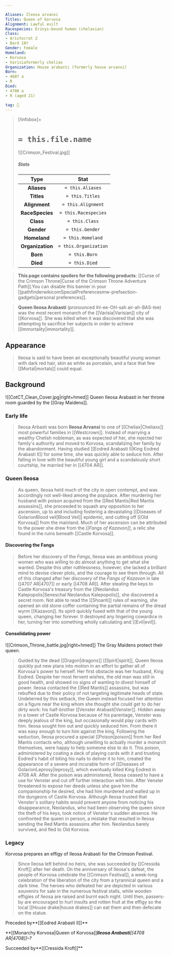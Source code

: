 ```yaml
---

Aliases: Ileosa arvanxi
Titles: Queen of korvosa
Alignment: Lawful evil†
Racespecies: Erinys-bound human (chelaxian)
Class:
- Aristocrat 2
- Bard 18†
Gender: Female
Homeland:
- Korvosa
- Varisiaformerly cheliax
Organization: House arabasti (formerly house arvanxi)
Born:
- 4687 a
- R
Died:
- 4708 a
- R (aged 21)

tag: 👤️
---
```


> [!infobox]+
> #  `= this.file.name`
> ![[Crimson_Festival.jpg]]
> ##### Stats
> Type | Stat |
> :---: |:---:|
> **Aliases** | `= this.Aliases` |
> **Titles** | `= this.Titles` |
> **Alignment** | `= this.Alignment` |
> **RaceSpecies** | `= this.Racespecies` |
> **Class** | `= this.Class` |
> **Gender** | `= this.Gender` |
> **Homeland** | `= this.Homeland` |
> **Organization** | `= this.Organization` |
> **Born** | `= this.Born` |
> **Died** | `= this.Died` |



> **This page contains spoilers for the following products**: [[Curse of the Crimson Throne|Curse of the Crimson Throne Adventure Path]].You can disable this banner in your [[pathfinderwikicomSpecialPreferencesmw-prefsection-gadgets|personal preferences]].


> **Queen Ileosa Arabasti** (pronounced ihl-ee-OH-sah air-ah-BAS-tee) was the most recent monarch of the [[Varisia|Varisian]] city of [[Korvosa]]. She was killed when it was discovered that she was attempting to sacrifice her subjects in order to achieve [[Immortality|immortality]].



## Appearance

> Ileosa is said to have been an exceptionally beautiful young woman with dark red hair, skin as white as porcelain, and a face that few [[Mortal|mortals]] could equal.


## Background

![[CotCT_Clean_Cover.jpg|right+hmed]] 
 Queen Ileosa Arabasti in her throne room guarded by the [[Gray Maidens]].

### Early life

> Ileosa Arbasti was born **Ileosa Arvanxi** to one of [[Cheliax|Cheliaxs]] most powerful families in [[Westcrown]]. Instead of marrying a wealthy Chelish nobleman, as was expected of her, she rejected her family's authority and moved to Korvosa, scandalizing her family by the abandonment. Having studied [[Eodred Arabasti II|King Eodred Arabasti II]] for some time, she was quickly able to seduce him. After falling in love with the beautiful young girl and a scandalously short courtship, he married her in [[4704 AR]].


### Queen Ileosa

> As queen, Ileosa held much of the city in open contempt, and was accordingly not well-liked among the populace. After murdering her husband with poison acquired from the [[Red Mantis|Red Mantis assassins]], she proceeded to squash any opposition to her ascension, up to and including fostering a devastating [[Diseases of GolarionBlood veil|Blood Veil]] epidemic, and cutting off [[Old Korvosa]] from the mainland. Much of her ascension can be attributed to the power she drew from the *[[Fangs of Kazavon]]*, a relic she found in the ruins beneath [[Castle Korvosa]].


#### Discovering the Fangs

> Before her discovery of the *Fangs*, Ileosa was an ambitious young women who was willing to do almost anything to get what she wanted. Despite this utter ruthlessness, however, she lacked a brilliant mind to devise clever plots, and the courage to see them through. All of this changed after her discovery of the *Fangs of Kazavon* in late [[4707 AR|4707]] or early [[4708 AR]].
> After stealing the keys to Castle Korvosa's treasury from the [[Neolandus Kalepopolis|Seneschal Neolandus Kalepopolis]], she discovered a secret room. Not able to read the [[Shoanti]] rules of warning, she opened an old stone coffer containing the partial remains of the dread wyrm [[Kazavon]]. Its spirit quickly fused with that of the young queen, changing her forever. It destroyed any lingering cowardice in her, turning her into something wholly calculating and [[Evil|evil]].


#### Consolidating power

![[Crimson_Throne_battle.jpg|right+hmed]] 
 The Gray Maidens protect their queen.
> Guided by the dead [[Dragon|dragons]] [[Spirit|spirit]], Queen Ileosa quickly put new plans into motion in an effort to gather all of Korvosa's power to herself. Her first obstacle was her husband, King Eodred. Despite her most fervent wishes, the old man was still in good health, and showed no signs of wanting to divest himself of power. Ileosa contacted the [[Red Mantis]] assassins, but was rebuffed due to their policy of not targeting legitimate heads of state.
> Undeterred by this setback, the Queen instead focused her attention on a figure near the king whom she thought she could get to do her dirty work: his half-brother [[Venster Arabasti|Venster]]. Hidden away in a tower of Castle Korvosa because of his parentage, Venster was deeply jealous of the king, but occasionally would play cards with him. Ileosa sought him out and quickly seduced him. From there it was easy enough to turn him against the king.
> Following the seduction, Ileosa procured a special [[Poison|poison]] from her Red Mantis contacts who, although unwilling to actually murder a monarch themselves, were happy to help someone else to do it. This poison, administered by coating a deck of playing cards with it and trusting Eodred's habit of biting his nails to deliver it to him, created the appearance of a severe and incurable form of [[Diseases of GolarionLeprosy|leprosy]], which eventually killed King Eodred in 4708 AR.
> After the poison was administered, Ileosa ceased to have a use for Venster and cut off further interaction with him. After Venster threatened to expose her deeds unless she gave him the companionship he desired, she had him murdered and walled up in the dungeons of Castle Korvosa. Although Ileosa trusted that Venster's solitary habits would prevent anyone from noticing his disappearance, Neolandus, who had been observing the queen since the theft of his keys, took notice of Venster's sudden absence. He confronted the queen in person, a mistake that resulted in Ileosa sending the Red Mantis assassins after him. Neolandus barely survived, and fled to Old Korvosa.


### Legacy

 
 Korvosa prepares an effigy of Ileosa Arabasti for the Crimson Festival.
> Since Ileosa left behind no heirs, she was succeeded by [[Cressida Kroft]] after her death. On the anniversary of Ileosa's defeat, the people of Korvosa celebrate the [[Crimson Festival]], a week-long celebration of the liberation of the city from a tyrannical queen and a dark time. The heroes who defeated her are depicted in various souvenirs for sale in the numerous festival stalls, while wooden effigies of Ileosa are raised and burnt each night. Until then, passers-by are encouraged to hurl insults and rotten fruit at the effigy so the local [[House drake|house drakes]] can eat them and then defecate on the statue.





Preceded by**[[Eodred Arabasti II]]**

**[[Monarchy Korvosa|Queen of Korvosa]]****Ileosa Arabasti**[[4708 AR|4708]]–*?*

Succeeded by**[[Cressida Kroft]]**







